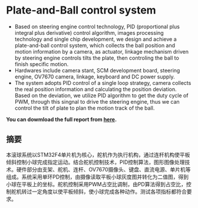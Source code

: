 # Plate-and-Ball control system

- Based on steering engine control technology, PID (proportional plus integral plus derivative) control algorithm, images processing technology and single chip development, we design and achieve a plate-and-ball control system, which collects the ball position and motion information by a camera, as actuator, linkage mechanism driven by steering engine controls tilts the plate, then controling the ball to finish specific motion.
- Hardwares include camera stant, SCM development board, steering engine, OV7670 camera, linkage, keyboard and DC power supply.
- The system adopts PID control of a single loop strategy, camera collects the real position information and calculating the position deviation. Based on the deviation, we utilize PID algorithm to get the duty cycle of PWM, through this singnal to drive the steering engine, thus we can control the tilt of plate to plan the motion track of the ball.

**You can dowmload the full report from [here](https://github.com/PrideLee/Plate-and-Ball-control-system/blob/master/%E6%9D%BF%E7%90%83%E6%8E%A7%E5%88%B6%E7%B3%BB%E7%BB%9F.pdf).**

## 摘要

本滚球系统以STM32F4单片机为核心，舵机作为执行机构，通过连杆机构使平板倾斜控制小球完成指定运动。结合舵机控制技术，PID控制算法，图形图像处理技术。硬件部分由支架、舵机、连杆、OV7670摄像头、键盘、直流电源、单片机等组成。系统采用单环PD控制，由摄像读取平板小球灰度图并转化为二值图，得到小球在平板上的坐标。舵机控制采用PWM占空比调制，由PD算法得到占空比，控制舵机转过一定角度以使平板倾斜，使小球完成各种动作。测试各项指标都符合要求。
